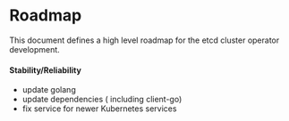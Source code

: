 # Roadmap

This document defines a high level roadmap for the etcd cluster operator development.



#### Stability/Reliability

- update golang
- update dependencies ( including client-go)
- fix service for newer Kubernetes services